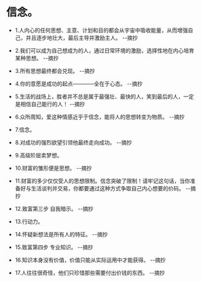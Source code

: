 # 信念。

- 1.人内心的任何思想、主意、计划和目的都会从宇宙中吸收能量，从而增强自己，并且逐步地壮大，最后主导并激励主人。 --摘抄

- 2.我们可以成为自己想成为的人，通过日常环境的激励，选择性地在内心培育某种思想。 --摘抄

- 3.所有思想最终都会兑现。 --摘抄

- 4.你的意愿是成功的起点————全在于心态。 --摘抄

- 5.生活的战场上，胜者并不总是属于最强壮、最快的人，笑到最后的人，一定是相信自己能行的人！ --摘抄

- 6.众所周知，爱这种情感近乎于信念，能将人的思想转变为物质。 --摘抄

- 7.信念。

- 8.对成功的强烈欲望引领他最终走向成功。 --摘抄

- 9.高级阶层卖梦想。

- 10.财富的雏形便是思想。 --摘抄

- 11.财富的多少仅仅受人的思想限制。信念突破了限制！请牢记这句话，当你准备好与生活谈判并交易，你都要通过这种方式争取自己内心想要的价码。 --摘抄

- 12.致富第三步 自我暗示。 --摘抄

- 13.行动力。

- 14.怀疑新想法是所有人的特征。 --摘抄

- 15.致富第四步 专业知识。 --摘抄

- 16.知识本身没有价值，价值只能从实际运用中才能获得。 --摘抄

- 17.人往往很奇怪，他们只珍惜那些需要付出价钱的东西。 --摘抄
